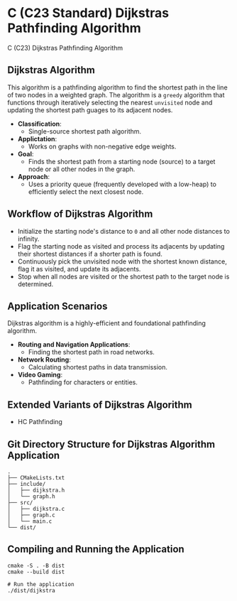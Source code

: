 # C (C23 Standard) Dijkstras Pathfinding Algorithm
C (C23) Dijkstras Pathfinding Algorithm

## Dijkstras Algorithm

This algorithm is a pathfinding algorithm to find the shortest path in the line of two nodes in a weighted graph. The algorithm is a `greedy` algorithm that functions through iteratively selecting the nearest `unvisited` node and updating the shortest path guages to its adjacent nodes.

- **Classification**: 
    - Single-source shortest path algorithm.
- **Applictation**: 
    - Works on graphs with non-negative edge weights.
- **Goal**: 
    - Finds the shortest path from a starting node (source) to a target node or all other nodes in the graph.
- **Approach**: 
    - Uses a priority queue (frequently developed with a low-heap) to efficiently select the next closest node.

## Workflow of Dijkstras Algorithm

- Initialize the starting node's distance to `0` and all other node distances to infinity.
- Flag the starting node as visited and process its adjacents by updating their shortest distances if a shorter path is found.
- Continuously pick the unvisited node with the shortest known distance, flag it as visited, and update its adjacents.
- Stop when all nodes are visited or the shortest path to the target node is determined.

## Application Scenarios

Dijkstras algorithm is a highly-efficient and foundational pathfinding algorithm. 

- **Routing and Navigation Applications**: 
    - Finding the shortest path in road networks.
- **Network Routing**:
    - Calculating shortest paths in data transmission.
- **Video Gaming**:
    - Pathfinding for characters or entities. 


## Extended Variants of Dijkstras Algorithm

- HC Pathfinding


## Git Directory Structure for Dijkstras Algorithm Application

```shell
.
├── CMakeLists.txt
├── include/
│   ├── dijkstra.h
│   └── graph.h
├── src/
│   ├── dijkstra.c
│   ├── graph.c
│   └── main.c
└── dist/
```


## Compiling and Running the Application

```shell
cmake -S . -B dist
cmake --build dist

# Run the application
./dist/dijkstra
```


